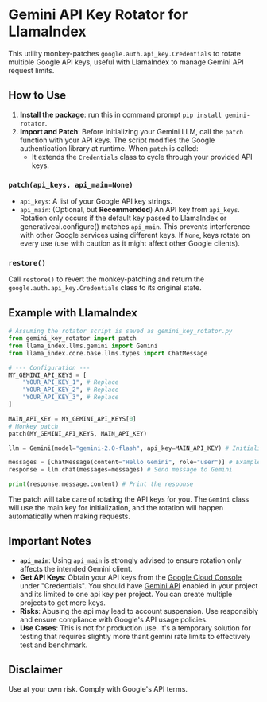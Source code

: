 # Gemini API Key Rotator for LlamaIndex

This utility monkey-patches `google.auth.api_key.Credentials` to rotate multiple Google API keys, useful with LlamaIndex to manage Gemini API request limits.

## How to Use

1.  **Install the package**: run this in command prompt `pip install gemini-rotator`.
2.  **Import and Patch**: Before initializing your Gemini LLM, call the `patch` function with your API keys. The script modifies the Google authentication library at runtime. When `patch` is called:
    *   It extends the `Credentials` class to cycle through your provided API keys.

### `patch(api_keys, api_main=None)`

*   `api_keys`: A list of your Google API key strings.
*   `api_main`: (Optional, but **Recommended**) An API key from `api_keys`. Rotation only occurs if the default key passed to LlamaIndex or generativeai.configure() matches `api_main`. This prevents interference with other Google services using different keys. If `None`, keys rotate on every use (use with caution as it might affect other Google clients).

### `restore()`

Call `restore()` to revert the monkey-patching and return the `google.auth.api_key.Credentials` class to its original state.

## Example with LlamaIndex

```python
# Assuming the rotator script is saved as gemini_key_rotator.py
from gemini_key_rotator import patch
from llama_index.llms.gemini import Gemini
from llama_index.core.base.llms.types import ChatMessage

# --- Configuration ---
MY_GEMINI_API_KEYS = [
    "YOUR_API_KEY_1", # Replace
    "YOUR_API_KEY_2", # Replace
    "YOUR_API_KEY_3", # Replace
]

MAIN_API_KEY = MY_GEMINI_API_KEYS[0] 
# Monkey patch
patch(MY_GEMINI_API_KEYS, MAIN_API_KEY)

llm = Gemini(model="gemini-2.0-flash", api_key=MAIN_API_KEY) # Initialize LlamaIndex with the main key

messages = [ChatMessage(content="Hello Gemini", role="user")] # Example messages
response = llm.chat(messages=messages) # Send message to Gemini

print(response.message.content) # Print the response

```

The patch will take care of rotating the API keys for you. The `Gemini` class will use the main key for initialization, and the rotation will happen automatically when making requests.

## Important Notes

*   **`api_main`**: Using `api_main` is strongly advised to ensure rotation only affects the intended Gemini client.
*   **Get API Keys**: Obtain your API keys from the [Google Cloud Console](https://console.cloud.google.com/apis/credentials) under "Credentials". You should have [Gemini API](https://console.cloud.google.com/marketplace/product/google/generativelanguage.googleapis.com) enabled in your project and its limited to one api key per project. You can create multiple projects to get more keys.
*   **Risks**: Abusing the api may lead to account suspension. Use responsibly and ensure compliance with Google's API usage policies.
*   **Use Cases**: This is not for production use. It's a temporary solution for testing that requires slightly more thant gemini rate limits to effectively test and benchmark.

## Disclaimer

Use at your own risk. Comply with Google's API terms.